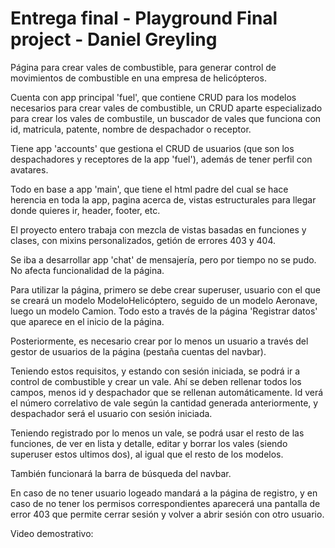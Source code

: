 Entrega final - Playground Final project - Daniel Greyling
============================================

Página para crear vales de combustible, para generar control de movimientos de combustible en una empresa de helicópteros.

Cuenta con app principal 'fuel', que contiene CRUD para los modelos necesarios para crear vales de combustible, un CRUD aparte especializado para crear los vales de combustile, un buscador de vales que funciona con id, matricula, patente, nombre de despachador o receptor.

Tiene app 'accounts' que gestiona el CRUD de usuarios (que son los despachadores y receptores de la app 'fuel'), además de tener perfil con avatares.

Todo en base a app 'main', que tiene el html padre del cual se hace herencia en toda la app, pagina acerca de, vistas estructurales para llegar donde quieres ir, header, footer, etc.

El proyecto entero trabaja con mezcla de vistas basadas en funciones y clases, con mixins personalizados, getión de errores 403 y 404.

Se iba a desarrollar app 'chat' de mensajería, pero por tiempo no se pudo. No afecta funcionalidad de la página.

Para utilizar la página, primero se debe crear superuser, usuario con el que se creará un modelo ModeloHelicóptero, seguido de un modelo Aeronave, luego un modelo Camion. Todo esto a través de la página 'Registrar datos' que aparece en el inicio de la página.

Posteriormente, es necesario crear por lo menos un usuario a través del gestor de usuarios de la página (pestaña cuentas del navbar).

Teniendo estos requisitos, y estando con sesión iniciada, se podrá ir a control de combustible y crear un vale.
Ahí se deben rellenar todos los campos, menos id y despachador que se rellenan automáticamente. Id verá el número correlativo de vale según la cantidad generada anteriormente, y despachador será el usuario con sesión iniciada.

Teniendo registrado por lo menos un vale, se podrá usar el resto de las funciones, de ver en lista y detalle, editar y borrar los vales (siendo superuser estos ultimos dos), al igual que el resto de los modelos.

También funcionará la barra de búsqueda del navbar.

En caso de no tener usuario logeado mandará a la página de registro, y en caso de no tener los permisos correspondientes aparecerá una pantalla de error 403 que permite cerrar sesión y volver a abrir sesión con otro usuario.




Video demostrativo: 